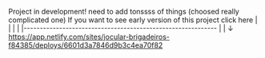 Project in development!
need to add tonssss of things (choosed really complicated one)
If you want to see early version of this project click here |
                                                            |
                                                            |
                                                            |
|------------------------------------------------------------
|
|
↓
https://app.netlify.com/sites/jocular-brigadeiros-f84385/deploys/6601d3a7846d9b3c4ea70f82
